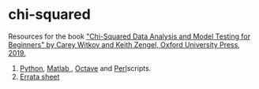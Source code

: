 # chi-squared
Resources for the book <a href ="https://www.amazon.com/Chi-Squared-Analysis-Model-Testing-Beginners/dp/0198847157/ref=sr_1_1?dchild=1&keywords=carey+witkov&qid=1595524805&sr=8-1"> "Chi-Squared Data Analysis and Model Testing for Beginners" by Carey Witkov and Keith Zengel, Oxford University Press, 2019. <a/>
  1) <a href = "https://github.com/witkov/chi-squared/blob/master/chi2_2d.ipynb">Python</a>, <a href = "https://github.com/witkov/chi-squared/blob/master/chi2_2d.m">Matlab </a>, <a href= "https://github.com/witkov/chi-squared/blob/master/chi2_1d_octave.m">Octave</a> and <a href="https://github.com/witkov/chi-squared/blob/master/2dchi2.pl">Perl</a>scripts.
2) <a href = "https://github.com/witkov/chi-squared/blob/master/Errata%20sheet.txt"> Errata sheet </a> 
